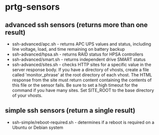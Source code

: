 # prtg-sensors

## advanced ssh sensors (returns more than one result)
* ssh-advanced/apc.sh - returns APC UPS values and status, including line voltage, load, and time remaining on battery backup
* ssh-advanced/hpsa.sh - returns RAID status for HPSA controllers
* ssh-advanced/smart.sh - returns independent drive SMART status
* ssh-advanced/sites.sh - checks HTTP sites for a specific value in the server response body. If you have a directory of vhosts, create a file called 'monitor_phrase' at the root directory of each vhost. The HTML response from the site must return content containing the contents of this file or the sensor fails. Be sure to set a high timeout for the command if you have many sites. Set SITE_ROOT to the base directory of your vhosts.
## simple ssh sensors (return a single result)
* ssh-simple/reboot-required.sh - determines if a reboot is required on a Ubuntu or Debian system
